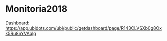 # Monitoria2018

Dashboard:
https://app.ubidots.com/ubi/public/getdashboard/page/R143CLVSXb0g8Oxk5Ru8nYVAqlg

